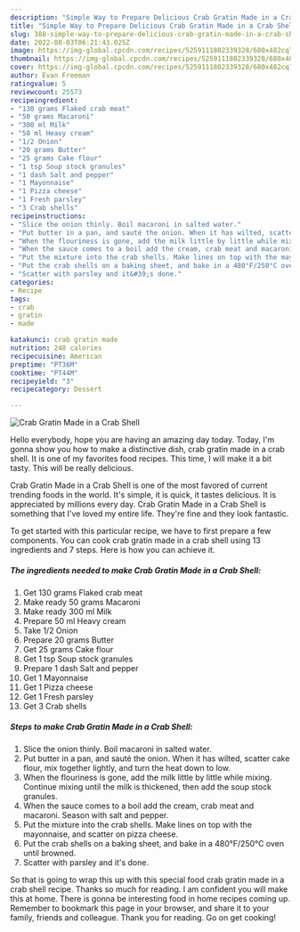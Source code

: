```yaml
---
description: "Simple Way to Prepare Delicious Crab Gratin Made in a Crab Shell"
title: "Simple Way to Prepare Delicious Crab Gratin Made in a Crab Shell"
slug: 388-simple-way-to-prepare-delicious-crab-gratin-made-in-a-crab-shell
date: 2022-08-03T06:21:43.025Z
image: https://img-global.cpcdn.com/recipes/5259111802339328/680x482cq70/crab-gratin-made-in-a-crab-shell-recipe-main-photo.jpg
thumbnail: https://img-global.cpcdn.com/recipes/5259111802339328/680x482cq70/crab-gratin-made-in-a-crab-shell-recipe-main-photo.jpg
cover: https://img-global.cpcdn.com/recipes/5259111802339328/680x482cq70/crab-gratin-made-in-a-crab-shell-recipe-main-photo.jpg
author: Evan Freeman
ratingvalue: 5
reviewcount: 25573
recipeingredient:
- "130 grams Flaked crab meat"
- "50 grams Macaroni"
- "300 ml Milk"
- "50 ml Heavy cream"
- "1/2 Onion"
- "20 grams Butter"
- "25 grams Cake flour"
- "1 tsp Soup stock granules"
- "1 dash Salt and pepper"
- "1 Mayonnaise"
- "1 Pizza cheese"
- "1 Fresh parsley"
- "3 Crab shells"
recipeinstructions:
- "Slice the onion thinly. Boil macaroni in salted water."
- "Put butter in a pan, and sauté the onion. When it has wilted, scatter cake flour, mix together lightly, and turn the heat down to low."
- "When the flouriness is gone, add the milk little by little while mixing. Continue mixing until the milk is thickened, then add the soup stock granules."
- "When the sauce comes to a boil add the cream, crab meat and macaroni. Season with salt and pepper."
- "Put the mixture into the crab shells. Make lines on top with the mayonnaise, and scatter on pizza cheese."
- "Put the crab shells on a baking sheet, and bake in a 480°F/250°C oven until browned."
- "Scatter with parsley and it&#39;s done."
categories:
- Recipe
tags:
- crab
- gratin
- made

katakunci: crab gratin made 
nutrition: 248 calories
recipecuisine: American
preptime: "PT36M"
cooktime: "PT44M"
recipeyield: "3"
recipecategory: Dessert

---
```



![Crab Gratin Made in a Crab Shell](https://img-global.cpcdn.com/recipes/5259111802339328/680x482cq70/crab-gratin-made-in-a-crab-shell-recipe-main-photo.jpg)

Hello everybody, hope you are having an amazing day today. Today, I'm gonna show you how to make a distinctive dish, crab gratin made in a crab shell. It is one of my favorites food recipes. This time, I will make it a bit tasty. This will be really delicious.

Crab Gratin Made in a Crab Shell is one of the most favored of current trending foods in the world. It's simple, it is quick, it tastes delicious. It is appreciated by millions every day. Crab Gratin Made in a Crab Shell is something that I've loved my entire life. They're fine and they look fantastic.




To get started with this particular recipe, we have to first prepare a few components. You can cook crab gratin made in a crab shell using 13 ingredients and 7 steps. Here is how you can achieve it.

<!--inarticleads1-->

##### The ingredients needed to make Crab Gratin Made in a Crab Shell:

1. Get 130 grams Flaked crab meat
1. Make ready 50 grams Macaroni
1. Make ready 300 ml Milk
1. Prepare 50 ml Heavy cream
1. Take 1/2 Onion
1. Prepare 20 grams Butter
1. Get 25 grams Cake flour
1. Get 1 tsp Soup stock granules
1. Prepare 1 dash Salt and pepper
1. Get 1 Mayonnaise
1. Get 1 Pizza cheese
1. Get 1 Fresh parsley
1. Get 3 Crab shells




<!--inarticleads2-->

##### Steps to make Crab Gratin Made in a Crab Shell:

1. Slice the onion thinly. Boil macaroni in salted water.
1. Put butter in a pan, and sauté the onion. When it has wilted, scatter cake flour, mix together lightly, and turn the heat down to low.
1. When the flouriness is gone, add the milk little by little while mixing. Continue mixing until the milk is thickened, then add the soup stock granules.
1. When the sauce comes to a boil add the cream, crab meat and macaroni. Season with salt and pepper.
1. Put the mixture into the crab shells. Make lines on top with the mayonnaise, and scatter on pizza cheese.
1. Put the crab shells on a baking sheet, and bake in a 480°F/250°C oven until browned.
1. Scatter with parsley and it&#39;s done.




So that is going to wrap this up with this special food crab gratin made in a crab shell recipe. Thanks so much for reading. I am confident you will make this at home. There is gonna be interesting food in home recipes coming up. Remember to bookmark this page in your browser, and share it to your family, friends and colleague. Thank you for reading. Go on get cooking!
